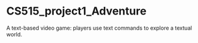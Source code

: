 # CS515_project1_Adventure
 A text-based video game: players use text commands to explore a textual world.

